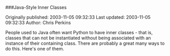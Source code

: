 ###Java-Style Inner Classes

Originally published: 2003-11-05 09:32:33
Last updated: 2003-11-05 09:32:33
Author: Chris Perkins

People used to Java often want Python to have inner classes - that is, classes that can not be instantiated without being associated with an instance of their containing class. There are probably a great many ways to do this. Here's one of them.